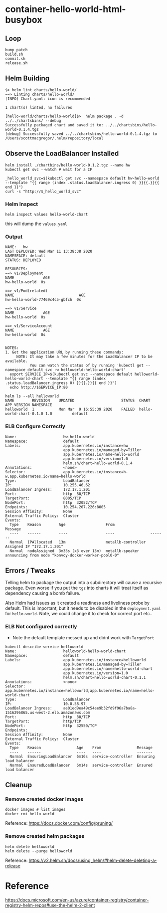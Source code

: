 # container-hello-world-html-busybox

## Loop

```shell
bump patch
build.sh
commit.sh
release.sh
```


## Helm Building

```shell
$> helm lint charts/hello-world/
==> Linting charts/hello-world/
[INFO] Chart.yaml: icon is recommended

1 chart(s) linted, no failures

[hello-world/charts/hello-world]$>  helm package . -d ../../chartsbins/ --debug
Successfully packaged chart and saved it to: ../../chartsbins/hello-world-0.1.4.tgz
[debug] Successfully saved ../../chartsbins/hello-world-0.1.4.tgz to /Users/scottmacgregor/.helm/repository/local
```

## Observe the LoadBalancer Installed

```
helm install ./chartbins/hello-world-0.1.2.tgz --name hw
kubectl get svc --watch # wait for a IP
```

```shell
_hello_world_svc=$(kubectl get svc --namespace default hw-hello-world --template "{{ range (index .status.loadBalancer.ingress 0) }}{{.}}{{ end }}")
curl -s "http://$_hello_world_svc"
```

### Helm Inspect

`helm inspect values hello-world-chart`

this will dump the `values.yaml`

### Output

```shell
NAME:   hw
LAST DEPLOYED: Wed Mar 11 13:38:38 2020
NAMESPACE: default
STATUS: DEPLOYED

RESOURCES:
==> v1/Deployment
NAME             AGE
hw-hello-world  0s

==> v1/Pod(related)
NAME                             AGE
hw-hello-world-77469c4c5-gbfch  0s

==> v1/Service
NAME             AGE
hw-hello-world  0s

==> v1/ServiceAccount
NAME             AGE
hw-hello-world  0s


NOTES:
1. Get the application URL by running these commands:
     NOTE: It may take a few minutes for the LoadBalancer IP to be available.
           You can watch the status of by running 'kubectl get --namespace default svc -w helloworld-hello-world-chart'
  export SERVICE_IP=$(kubectl get svc --namespace default helloworld-hello-world-chart --template "{{ range (index .status.loadBalancer.ingress 0) }}{{.}}{{ end }}")
  echo http://$SERVICE_IP:80
```

```shell
helm ls --all helloworld
NAME      	REVISION	UPDATED                 	STATUS	CHART                  	APP VERSION	NAMESPACE
helloworld	1       	Mon Mar  9 16:55:39 2020	FAILED	hello-world-chart-0.1.0	1.0        	default
```

### ELB Configure Correctly

```shell
Name:                     hw-hello-world
Namespace:                default
Labels:                   app.kubernetes.io/instance=hw
                          app.kubernetes.io/managed-by=Tiller
                          app.kubernetes.io/name=hello-world
                          app.kubernetes.io/version=1.0
                          helm.sh/chart=hello-world-0.1.4
Annotations:              <none>
Selector:                 app.kubernetes.io/instance=h-w,app.kubernetes.io/name=hello-world
Type:                     LoadBalancer
IP:                       10.255.46.62
LoadBalancer Ingress:     172.17.1.201
Port:                     http  80/TCP
TargetPort:               8005/TCP
NodePort:                 http  32052/TCP
Endpoints:                10.254.207.226:8005
Session Affinity:         None
External Traffic Policy:  Cluster
Events:
  Type    Reason        Age                  From                Message
  ----    ------        ----                 ----                -------
  Normal  IPAllocated   13m                  metallb-controller  Assigned IP "172.17.1.201"
  Normal  nodeAssigned  3m33s (x3 over 13m)  metallb-speaker     announcing from node "konvoy-docker-worker-pool0-0"
```

## Errors / Tweaks

Telling helm to package the output into a subdirectory will cause a recursive package. Even worse if you put the `tgz` into charts it will treat itself as dependency causing a bomb failure.

Also Helm had issues as it created a readiness and liveliness probe by default. This is important, but it needs to be disabled in the `deployment.yaml` for `hello-world`.  Note, we could change it to check for correct port etc..

### ELB **Not** configured correctly

* Note the default template messed up and didnt work with `TargetPort`

```shell
kubectl describe service helloworld
Name:                     helloworld-hello-world-chart
Namespace:                default
Labels:                   app.kubernetes.io/instance=helloworld
                          app.kubernetes.io/managed-by=Tiller
                          app.kubernetes.io/name=hello-world-chart
                          app.kubernetes.io/version=1.0
                          helm.sh/chart=hello-world-chart-0.1.1
Annotations:              <none>
Selector:                 app.kubernetes.io/instance=helloworld,app.kubernetes.io/name=hello-world-chart
Type:                     LoadBalancer
IP:                       10.0.58.97
LoadBalancer Ingress:     ae01ed9ea49c54ee9b32fd9f96a7ba8a-1516296865.us-west-2.elb.amazonaws.com
Port:                     http  80/TCP
TargetPort:               http/TCP
NodePort:                 http  32550/TCP
Endpoints:
Session Affinity:         None
External Traffic Policy:  Cluster
Events:
  Type    Reason                Age    From                Message
  ----    ------                ----   ----                -------
  Normal  EnsuringLoadBalancer  6m16s  service-controller  Ensuring load balancer
  Normal  EnsuredLoadBalancer   6m14s  service-controller  Ensured load balancer
  ```

## Cleanup

### Remove created docker images

```
docker images # list images
docker rmi hello-world
```

Reference: https://docs.docker.com/config/pruning/

### Remove created helm packages

```
helm delete helloworld
helm delete --purge helloworld
```

Reference: https://v2.helm.sh/docs/using_helm/#helm-delete-deleting-a-release

# Reference

https://docs.microsoft.com/en-us/azure/container-registry/container-registry-helm-repos#use-the-helm-2-client
